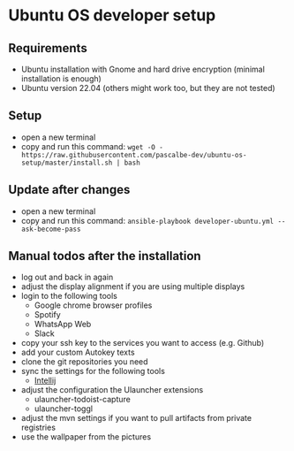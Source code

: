 # Ubuntu OS developer setup

## Requirements

- Ubuntu installation with Gnome and hard drive encryption (minimal installation is enough)
- Ubuntu version 22.04 (others might work too, but they are not tested)

## Setup

- open a new terminal
- copy and run this command: `wget -O - https://raw.githubusercontent.com/pascalbe-dev/ubuntu-os-setup/master/install.sh | bash`

## Update after changes

- open a new terminal
- copy and run this command: `ansible-playbook developer-ubuntu.yml --ask-become-pass`

## Manual todos after the installation

- log out and back in again
- adjust the display alignment if you are using multiple displays
- login to the following tools
  - Google chrome browser profiles
  - Spotify
  - WhatsApp Web
  - Slack
- copy your ssh key to the services you want to access (e.g. Github)
- add your custom Autokey texts
- clone the git repositories you need
- sync the settings for the following tools
  - [Intellij](./docs/sync-intellij-settings.md)
- adjust the configuration the Ulauncher extensions
  - ulauncher-todoist-capture
  - ulauncher-toggl
- adjust the mvn settings if you want to pull artifacts from private registries
- use the wallpaper from the pictures
